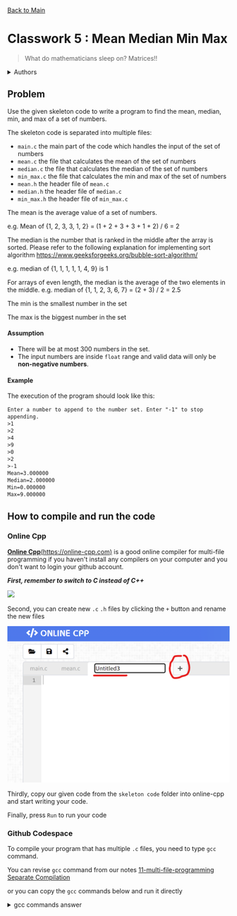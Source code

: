 [Back to Main](../../README.md)

# Classwork 5 : Mean Median Min Max

> What do mathematicians sleep on? Matrices!!

<details>

<summary>Authors</summary>

Dicaprio Cheung (dhcheungaa@connect.ust.hk)

</details>

## Problem

Use the given skeleton code to write a program to find the mean, median, min, and max of a set of numbers.

The skeleton code is separated into multiple files:
- `main.c` the main part of the code which handles the input of the set of numbers
- `mean.c` the file that calculates the mean of the set of numbers 
- `median.c` the file that calculates the median of the set of numbers 
- `min_max.c` the file that calculates the min and max of the set of numbers 
- `mean.h` the header file of `mean.c`
- `median.h` the header file of `median.c`
- `min_max.h` the header file of `min_max.c`

The mean is the average value of a set of numbers.

e.g. Mean of {1, 2, 3, 3, 1, 2} = (1 + 2 + 3 + 3 + 1 + 2) / 6 = 2

The median is the number that is ranked in the middle after the array is sorted. Please refer to the following explanation for implementing sort algorithm https://www.geeksforgeeks.org/bubble-sort-algorithm/ 

e.g. median of {1, 1, 1, 1, 1, 4, 9} is 1

For arrays of even length, the median is the average of the two elements in the middle. e.g. median of {1, 1, 2, 3, 6, 7} = (2 + 3) / 2 = 2.5

The min is the smallest number in the set

The max is the biggest number in the set

#### Assumption

- There will be at most 300 numbers in the set.
- The input numbers are inside `float` range and valid data will only be **non-negative numbers**.

#### Example

The execution of the program should look like this:

```
Enter a number to append to the number set. Enter "-1" to stop appending.
>1
>2
>4
>9
>0
>2
>-1
Mean=3.000000
Median=2.000000
Min=0.000000
Max=9.000000
```

## How to compile and run the code

### Online Cpp

[**Online Cpp**(https://online-cpp.com)](https://online-cpp.com) is a good online compiler for multi-file programming if you haven't install any compilers on your computer and you don't want to login your github account.

***First, remember to switch to C instead of C++***

![](../../../tutorial-0-self-learn-basic-c/images/online_cpp.png)

Second, you can create new `.c` `.h` files by clicking the `+` button and rename the new files

![](../../images/online-cpp-add-file.png)

Thirdly, copy our given code from the `skeleton code` folder into online-cpp and start writing your code.

Finally, press `Run` to run your code

### Github Codespace

To compile your program that has multiple `.c` files, you need to type `gcc` command.

You can revise `gcc` command from our notes [11-multi-file-programming Separate Compilation](../../11-multi-file-programming.md#separate-compilation)

or you can copy the `gcc` commands below and run it directly

<details>

<summary>gcc commands answer</summary>

```
gcc -c main.c mean.c median.c min_max.c
gcc main.o mean.o median.o min_max.o
.\a.exe
```

</details>
